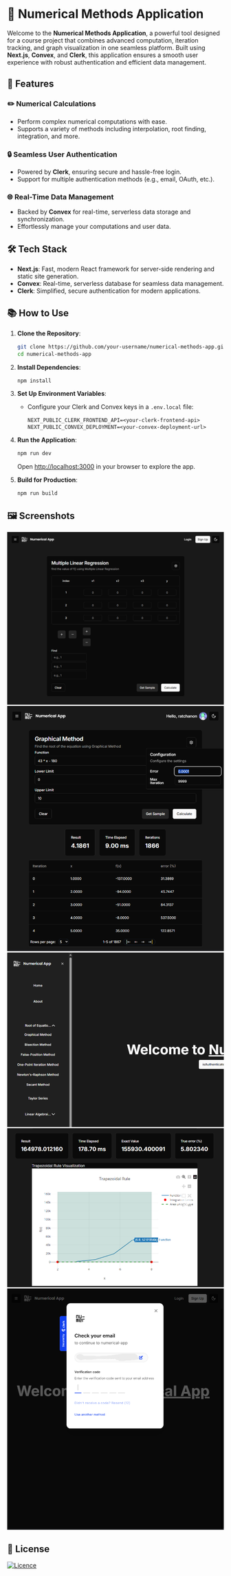 # 🧮 Numerical Methods Application

Welcome to the **Numerical Methods Application**, a powerful tool designed for a course project that combines advanced computation, iteration tracking, and graph visualization in one seamless platform. Built using **Next.js**, **Convex**, and **Clerk**, this application ensures a smooth user experience with robust authentication and efficient data management.

## 🚀 Features

### ✏️ Numerical Calculations

- Perform complex numerical computations with ease.
- Supports a variety of methods including interpolation, root finding, integration, and more.

### 🔒 Seamless User Authentication

- Powered by **Clerk**, ensuring secure and hassle-free login.
- Support for multiple authentication methods (e.g., email, OAuth, etc.).

### 🌐 Real-Time Data Management

- Backed by **Convex** for real-time, serverless data storage and synchronization.
- Effortlessly manage your computations and user data.

## 🛠️ Tech Stack

- **Next.js**: Fast, modern React framework for server-side rendering and static site generation.
- **Convex**: Real-time, serverless database for seamless data management.
- **Clerk**: Simplified, secure authentication for modern applications.

## 📚 How to Use

1. **Clone the Repository**:

   ```bash
   git clone https://github.com/your-username/numerical-methods-app.git
   cd numerical-methods-app
   ```

2. **Install Dependencies**:

   ```bash
   npm install
   ```

3. **Set Up Environment Variables**:

   - Configure your Clerk and Convex keys in a `.env.local` file:
     ```plaintext
     NEXT_PUBLIC_CLERK_FRONTEND_API=<your-clerk-frontend-api>
     NEXT_PUBLIC_CONVEX_DEPLOYMENT=<your-convex-deployment-url>
     ```

4. **Run the Application**:

   ```bash
   npm run dev
   ```

   Open [http://localhost:3000](http://localhost:3000) in your browser to explore the app.

5. **Build for Production**:
   ```bash
   npm run build
   ```

## 🖼️ Screenshots

![img1](https://github.com/nonnnz/numerical-app/blob/master/screenshots/Screenshot1.png)
![img2](https://github.com/nonnnz/numerical-app/blob/master/screenshots/Screenshot2.png)
![img3](https://github.com/nonnnz/numerical-app/blob/master/screenshots/Screenshot3.png)
![img4](https://github.com/nonnnz/numerical-app/blob/master/screenshots/Screenshot4.png)
![img5](https://github.com/nonnnz/numerical-app/blob/master/screenshots/Screenshot5.png)

## 📃 License

[![Licence](https://img.shields.io/github/license/Ileriayo/markdown-badges?style=for-the-badge)](./LICENSE)
